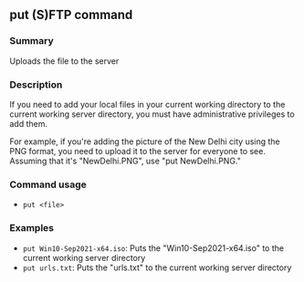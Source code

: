 ## put (S)FTP command

### Summary

Uploads the file to the server

### Description

If you need to add your local files in your current working directory to the current working server directory, you must have administrative privileges to add them.

For example, if you're adding the picture of the New Delhi city using the PNG format, you need to upload it to the server for everyone to see. Assuming that it's "NewDelhi.PNG", use "put NewDelhi.PNG."

### Command usage

* `put <file>`

### Examples

* `put Win10-Sep2021-x64.iso`: Puts the "Win10-Sep2021-x64.iso" to the current working server directory
* `put urls.txt`: Puts the "urls.txt" to the current working server directory